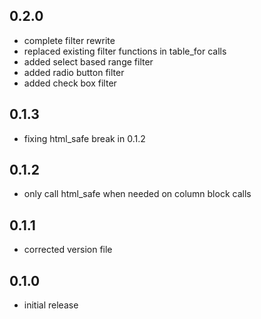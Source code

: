 ## 0.2.0
 * complete filter rewrite
 * replaced existing filter functions in table_for calls
 * added select based range filter
 * added radio button filter
 * added check box filter

## 0.1.3
* fixing html_safe break in 0.1.2

## 0.1.2
* only call html_safe when needed on column block calls

## 0.1.1
* corrected version file

## 0.1.0
 * initial release
